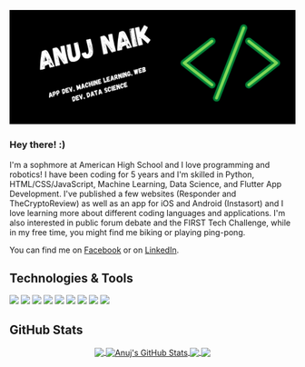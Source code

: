 [![Header](https://raw.githubusercontent.com/AnujNaik/AnujNaik/main/AnujNaikBanner.png "Header")](https://github.com/AnujNaik)


### Hey there! :)

I'm a sophmore at American High School and I love programming and robotics! I have been coding for 5 years and I'm skilled in Python, HTML/CSS/JavaScript, Machine Learning, Data Science, and Flutter App Development. I've published a few websites (Responder and TheCryptoReview) as well as an app for iOS and Android (Instasort) and I love learning more about different coding languages and applications. I'm also interested in public forum debate and the FIRST Tech Challenge, while in my free time, you might find me biking or playing ping-pong.

You can find me on [Facebook][1] or on [LinkedIn][2].

[1]: https://www.facebook.com/anuj.naik.98478/
[2]: https://www.linkedin.com/in/anuj-naik-466554202/

## Technologies & Tools
![](https://img.shields.io/badge/Editor-Android_Studio-informational?style=flat)
![](https://img.shields.io/badge/Editor-VSCode-informational?style=flat)
![](https://img.shields.io/badge/Code-Python-informational?style=flat)
![](https://img.shields.io/badge/Code-Flutter-informational?style=flat)
![](https://img.shields.io/badge/Code-Machine_Learning-informational?style=flat)
![](https://img.shields.io/badge/Code-HTML_CSS-informational?style=flat)
![](https://img.shields.io/badge/Code-JavaScript-informational?style=flat)
![](https://img.shields.io/badge/Shell-Bash-informational?style=flat)
![](https://img.shields.io/badge/Tools-Firebase-informational?style=flat)

## GitHub Stats
 
<div align="center">
<a href="https://github.com/AnujNaik/AnujNaik">
  <img align="center" src="https://github-readme-stats.vercel.app/api/top-langs/?username=AnujNaik&hide=html,css,php,javatex&title_color=ffffff&text_color=c9cacc&icon_color=2bbc8a&bg_color=1d1f21&langs_count=3" />
</a>
<a href="https://github.com/AnujNaik/AnujNaik">
  <img align="center" src="https://github-readme-stats.vercel.app/api?username=AnujNaik&show_icons=true&line_height=27&count_private=true&title_color=ffffff&text_color=c9cacc&icon_color=2bbc8a&bg_color=1d1f21" alt="Anuj's GitHub Stats" />
</a>

<a href="https://github.com/TheCryptoReview/TheCryptoReview">
  <img align="center" src="https://github-readme-stats.vercel.app/api/pin/?username=TheCryptoReview&repo=TheCryptoReview&title_color=ffffff&text_color=c9cacc&icon_color=2bbc8a&bg_color=1d1f21" />
</a>


<a href="https://github.com/EmergencyResponder/Respond">
  <img align="center" src="https://github-readme-stats.vercel.app/api/pin/?username=EmergencyResponder&repo=Respond&title_color=ffffff&text_color=c9cacc&icon_color=2bbc8a&bg_color=1d1f21" />
</a>    
</div>
